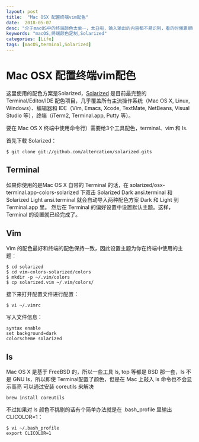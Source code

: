 ```yaml
---
layout: post
title:  "Mac OSX 配置终端vim配色"
date:  2018-05-07
desc: "介于macOS中的终端颜色太单一，太丑啦，输入输出的内容都不易识别，看的时候累眼睛，于是就去研究了下关于终端定制的方法，看到不断有人推荐 Solarized，看了一些截图，感觉还不错，决定试一下。"
keywords: "macOS,终端颜色定制,Solarized"
categories: [Life]
tags: [macOS,terminal,Solarized]
---
```

# Mac OSX 配置终端vim配色

这里使用的配色方案是Solarized，[Solarized](http://ethanschoonover.com/solarized) 是目前最完整的 Terminal/Editor/IDE 配色项目，几乎覆盖所有主流操作系统（Mac OS X, Linux, Windows）、编辑器和 IDE（Vim, Emacs, Xcode, TextMate, NetBeans, Visual Studio 等），终端（iTerm2, Terminal.app, Putty 等）。

要在 Mac OS X 终端中使用命令行）需要给3个工具配色，terminal、vim 和 ls. 

首先下载 Solarized：
```
$ git clone git://github.com/altercation/solarized.gits
```

## Terminal

如果你使用的是Mac OS X 自带的 Terminal 的话，在 solarized/osx-terminal.app-colors-solarized 下双击 Solarized Dark ansi.terminal 和 Solarized Light ansi.terminal 就会自动导入两种配色方案 Dark 和 Light 到 Terminal.app 里。
然后在 Terminal 的偏好设置中设置默认主题。这样，Terminal 的设置就已经完成了。

## Vim

Vim 的配色最好和终端的配色保持一致，因此设置主题为你在终端中使用的主题：
```
$ cd solarized
$ cd vim-colors-solarized/colors
$ mkdir -p ~/.vim/colors
$ cp solarized.vim ~/.vim/colors/
```

接下来打开配置文件进行配置：
```
$ vi ~/.vimrc
```

写入文件信息：
```
syntax enable
set background=dark
colorscheme solarized
```

## ls

Mac OS X 是基于 FreeBSD 的，所以一些工具 ls, top 等都是 BSD 那一套，ls 不是 GNU ls，所以即使 Terminal配置了颜色，但是在 Mac 上敲入 ls 命令也不会显示高亮
可以通过安装 coreutils 来解决

```
brew install coreutils
```

不过如果对 ls 颜色不挑剔的话有个简单办法就是在 .bash_profile 里输出 CLICOLOR=1：

```
$ vi ~/.bash_profile
export CLICOLOR=1
```